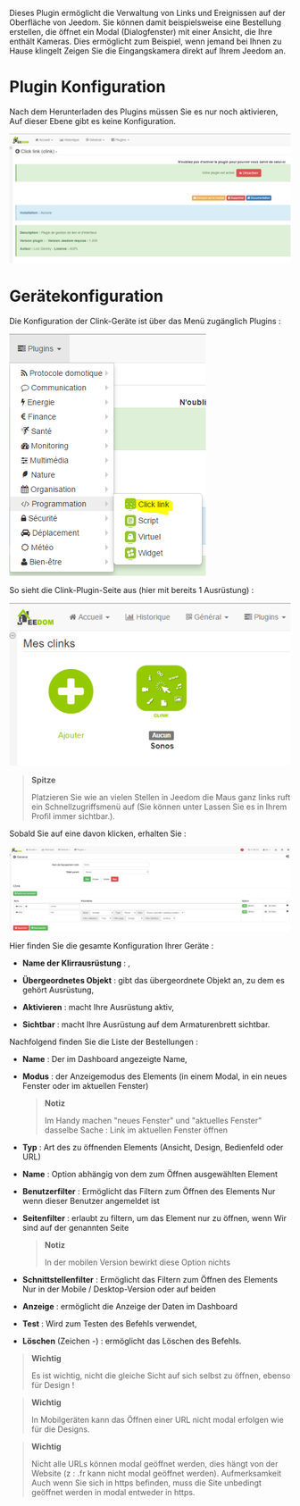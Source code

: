 Dieses Plugin ermöglicht die Verwaltung von Links und Ereignissen auf der Oberfläche von
Jeedom. Sie können damit beispielsweise eine Bestellung erstellen, die
öffnet ein Modal (Dialogfenster) mit einer Ansicht, die Ihre enthält
Kameras. Dies ermöglicht zum Beispiel, wenn jemand bei Ihnen zu Hause klingelt
Zeigen Sie die Eingangskamera direkt auf Ihrem Jeedom an.

Plugin Konfiguration 
=======================

Nach dem Herunterladen des Plugins müssen Sie es nur noch aktivieren,
Auf dieser Ebene gibt es keine Konfiguration.

![clink1](../images/clink1.PNG)

Gerätekonfiguration 
=============================

Die Konfiguration der Clink-Geräte ist über das Menü zugänglich
Plugins :

![clink2](../images/clink2.PNG)

So sieht die Clink-Plugin-Seite aus (hier mit bereits 1
Ausrüstung) :

![clink3](../images/clink3.PNG)

> **Spitze**
>
> Platzieren Sie wie an vielen Stellen in Jeedom die Maus ganz links
> ruft ein Schnellzugriffsmenü auf (Sie können unter
> Lassen Sie es in Ihrem Profil immer sichtbar.).

Sobald Sie auf eine davon klicken, erhalten Sie :

![clink4](../images/clink4.PNG)

Hier finden Sie die gesamte Konfiguration Ihrer Geräte :

-   **Name der Klirrausrüstung** : ,

-   **Übergeordnetes Objekt** : gibt das übergeordnete Objekt an, zu dem es gehört
    Ausrüstung,

-   **Aktivieren** : macht Ihre Ausrüstung aktiv,

-   **Sichtbar** : macht Ihre Ausrüstung auf dem Armaturenbrett sichtbar.

Nachfolgend finden Sie die Liste der Bestellungen :

-   **Name** : Der im Dashboard angezeigte Name,

-   **Modus** : der Anzeigemodus des Elements (in einem Modal, in
    ein neues Fenster oder im aktuellen Fenster)

    > **Notiz**
    >
    > Im Handy machen &quot;neues Fenster&quot; und &quot;aktuelles Fenster&quot; dasselbe
    > Sache : Link im aktuellen Fenster öffnen

-   **Typ** : Art des zu öffnenden Elements (Ansicht, Design, Bedienfeld oder URL)

-   **Name** : Option abhängig von dem zum Öffnen ausgewählten Element

-   **Benutzerfilter** : Ermöglicht das Filtern zum Öffnen des Elements
    Nur wenn dieser Benutzer angemeldet ist

-   **Seitenfilter** : erlaubt zu filtern, um das Element nur zu öffnen, wenn
    Wir sind auf der genannten Seite

    > **Notiz**
    >
    > In der mobilen Version bewirkt diese Option nichts

-   **Schnittstellenfilter** : Ermöglicht das Filtern zum Öffnen des Elements
    Nur in der Mobile / Desktop-Version oder auf beiden

-   **Anzeige** : ermöglicht die Anzeige der Daten im Dashboard

-   **Test** : Wird zum Testen des Befehls verwendet,

-   **Löschen** (Zeichen -) : ermöglicht das Löschen des Befehls.

> **Wichtig**
>
> Es ist wichtig, nicht die gleiche Sicht auf sich selbst zu öffnen, ebenso für
> Design !

> **Wichtig**
>
> In Mobilgeräten kann das Öffnen einer URL nicht modal erfolgen
> wie für die Designs.

> **Wichtig**
>
> Nicht alle URLs können modal geöffnet werden, dies hängt von der
> Website (z : .fr kann nicht modal geöffnet werden). Aufmerksamkeit
> Auch wenn Sie sich in https befinden, muss die Site unbedingt geöffnet werden
> in modal entweder in https.

